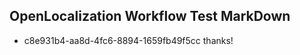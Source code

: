 ## OpenLocalization Workflow Test MarkDown

* c8e931b4-aa8d-4fc6-8894-1659fb49f5cc 
thanks!



<!--HONumber=Feb16_HO3-->
